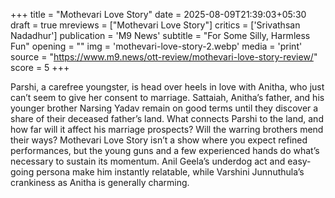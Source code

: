 +++
title = "Mothevari Love Story"
date = 2025-08-09T21:39:03+05:30
draft = true
mreviews = ["Mothevari Love Story"]
critics = ['Srivathsan Nadadhur']
publication = 'M9 News'
subtitle = "For Some Silly, Harmless Fun"
opening = ""
img = 'mothevari-love-story-2.webp'
media = 'print'
source = "https://www.m9.news/ott-review/mothevari-love-story-review/"
score = 5
+++

Parshi, a carefree youngster, is head over heels in love with Anitha, who just can’t seem to give her consent to marriage. Sattaiah, Anitha’s father, and his younger brother Narsing Yadav remain on good terms until they discover a share of their deceased father’s land. What connects Parshi to the land, and how far will it affect his marriage prospects? Will the warring brothers mend their ways? Mothevari Love Story isn’t a show where you expect refined performances, but the young guns and a few experienced hands do what’s necessary to sustain its momentum. Anil Geela’s underdog act and easy-going persona make him instantly relatable, while Varshini Junnuthula’s crankiness as Anitha is generally charming.
